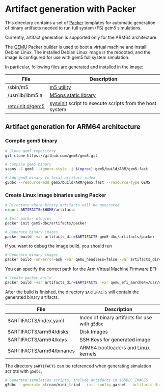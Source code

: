 # Artifact generation with Packer

This directory contains a set of [Packer](https://developer.hashicorp.com/packer)
templates for automatic generation of binary artifacts needed to run
full system (FS) gem5 simulations.

Currently, artifact generation is supported only for the ARM64 architecture.

The [QEMU](https://developer.hashicorp.com/packer/integrations/hashicorp/qemu/latest/components/builder/qemu)
Packer builder is used to boot a virtual machine and install Debian Linux.
The installed Debian Linux image is the rebooted, and the image is configured
for use with gem5 full system simulation.

In particular, following files are [generated](../packages/gem5/install.sh) and installed in the image:

| File | Description |
| --- | --- |
| /sbin/m5 | [m5 utility](https://www.gem5.org/documentation/general_docs/m5ops/) |
| /usr/lib/libm5.a |  [M5ops static library](https://www.gem5.org/documentation/general_docs/m5ops/) |
| [/etc/init.d/gem5](provision/debian//etc/init.d/gem5) | [sysvinit](https://wiki.debian.org/Init) script to execute scripts from the host system |

## Artifact generation for ARM64 architecture

### Compile gem5 binary
```bash
# Clone gem5 repository
git clone https://github.com/gem5/gem5.git

# Compile gem5 binary
scons -C gem5 --ignore-style -j $(nproc) gem5/build/ARM/gem5.fast

# Add gem5 binary to local artifact index
g5dbc --resource-add gem5/build/ARM/gem5.fast --resource-type GEM5

```

### Create Linux image binaries using Packer

```bash
# Directory where binary artifacts will be generated
export ARTIFACTS=$HOME/artifacts

# Init packer plugins
packer init gem5-dbc/artifacts/packer

# Generate binary images
packer build -var artifacts_dir=$ARTIFACTS gem5-dbc/artifacts/packer
```

If you want to debug the image build, you should run

```bash
# Generate binary images
packer build -on-error=ask -var qemu_headless=false -var artifacts_dir=$ARTIFACTS gem5-dbc/artifacts/packer
```

You can specify the correct path for the Arm Virtual Machine Firmware EFI:

```bash
# Create packer build 
packer build -var artifacts_dir=$ARTIFACTS -var qemu_efi_aarch64=/usr/share/AAVMF/AAVMF_CODE.fd gem5-dbc/artifacts/packer
```

After the build is finished, the directory `$ARTIFACTS`
will contain the generated binary artifacts.

| File | Description |
| ---- | ----------- |
| $ARTIFACTS/index.yaml     | Index of binary artifacts for use with `g5dbc`  |
| $ARTIFACTS/arm64/disks    | Disk Images   |
| $ARTIFACTS/arm64/keys     | SSH Keys for generated image   |
| $ARTIFACTS/arm64/binaries | ARM64 bootloaders and Linux kernels |

The directory `$ARTIFACTS` can be referenced when generating simulation scripts with `g5dbc`,

```bash
# Generate simulation scripts, include artifacts in $G5DBC_IMAGES
g5dbc --generate stream/mini_triad --init-config garnet --artifacts-dir $ARTIFACTS --nprocs 4
```
